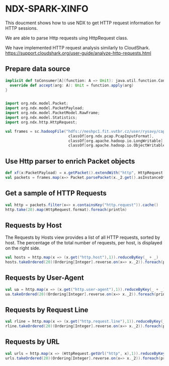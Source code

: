 # NDX-SPARK-XINFO

This doucment shows how to use NDX to get HTTP request information for HTTP sessions.

We are able to parse Http requests uing HttpRequest class. 

We have implemented HTTP request analysis similarly to CloudShark.
https://support.cloudshark.org/user-guide/analyze-http-requests.html

## Prepare data source

```scala
implicit def toConsumer[A](function: A => Unit): java.util.function.Consumer[A] = new java.util.function.Consumer[A]() {
  override def accept(arg: A): Unit = function.apply(arg)
}


import org.ndx.model.Packet;
import org.ndx.model.PacketPayload;
import org.ndx.model.PacketModel.RawFrame;
import org.ndx.model.Statistics;
import org.ndx.http.HttpRequest;

val frames = sc.hadoopFile("hdfs://neshpc1.fit.vutbr.cz/user/rysavy/cap/*.cap", 
                            classOf[org.ndx.pcap.PcapInputFormat], 
                            classOf[org.apache.hadoop.io.LongWritable], 
                            classOf[org.apache.hadoop.io.ObjectWritable])
```

## Use Http parser to enrich Packet objects

```scala
def xf(x:PacketPayload) = x.getPacket().extendWith("http", HttpRequest.tryParseRequest(x.getPayload()))
val packets = frames.map(x=> Packet.parsePacket(x._2.get().asInstanceOf[RawFrame], toConsumer(xf))) 
```

## Get a sample of HTTP Requests

```scala
val http = packets.filter(x=> x.containsKey("http.request")).cache()
http.take(20).map(HttpRequest.format).foreach(println)
```

## Requests by Host
The Requests by Hosts view provides a list of all HTTP requests, sorted by host. The percentage of the total number of requests, per host, is displayed on the right side.

```scala
val hosts = http.map(x => (x.get("http.host"),1)).reduceByKey(_ + _)
hosts.takeOrdered(20)(Ordering[Integer].reverse.on(x=> x._2)).foreach(println)
```

## Requests by User-Agent
```scala
val ua = http.map(x => (x.get("http.user-agent"),1)).reduceByKey(_ + _)
ua.takeOrdered(20)(Ordering[Integer].reverse.on(x=> x._2)).foreach(println)
```

## Requests by Request Line
```scala
val rline = http.map(x => (x.get("http.request.line"),1)).reduceByKey(_ + _)
rline.takeOrdered(20)(Ordering[Integer].reverse.on(x=> x._2)).foreach(println)
```

## Requests by URL
```scala
val urls = http.map(x => (HttpRequest.getUrl("http", x),1)).reduceByKey(_ + _)
urls.takeOrdered(20)(Ordering[Integer].reverse.on(x=> x._2)).foreach(println)
```